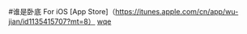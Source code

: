 #谁是卧底 For iOS
[App Store]（https://itunes.apple.com/cn/app/wu-jian/id1135415707?mt=8）
[wqe](https://www.baidu.com)
